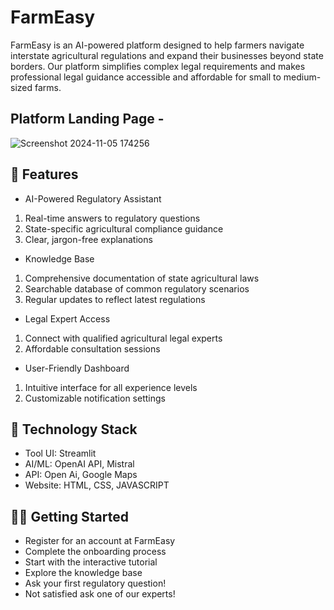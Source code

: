 # FarmEasy

FarmEasy is an AI-powered platform designed to help farmers navigate interstate agricultural regulations and expand their businesses beyond state borders. Our platform simplifies complex legal requirements and makes professional legal guidance accessible and affordable for small to medium-sized farms.

## Platform Landing Page -
![Screenshot 2024-11-05 174256](https://github.com/user-attachments/assets/dd3e4dbb-0fd1-4d28-a7bb-e475b5e3cfbd)


## 🚀 Features

- AI-Powered Regulatory Assistant

1. Real-time answers to regulatory questions
2. State-specific agricultural compliance guidance
3. Clear, jargon-free explanations

- Knowledge Base

1. Comprehensive documentation of state agricultural laws
2. Searchable database of common regulatory scenarios
3. Regular updates to reflect latest regulations

- Legal Expert Access

1. Connect with qualified agricultural legal experts
2. Affordable consultation sessions

- User-Friendly Dashboard

1. Intuitive interface for all experience levels
2. Customizable notification settings

## 🔧 Technology Stack

- Tool UI: Streamlit
- AI/ML: OpenAI API, Mistral
- API: Open Ai, Google Maps
- Website: HTML, CSS, JAVASCRIPT

## 🏃‍♂️ Getting Started

- Register for an account at FarmEasy
- Complete the onboarding process
- Start with the interactive tutorial
- Explore the knowledge base
- Ask your first regulatory question!
- Not satisfied ask one of our experts!
